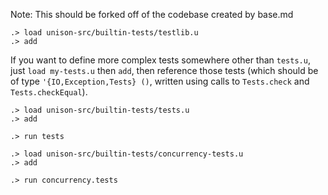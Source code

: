 
Note: This should be forked off of the codebase created by base.md

```ucm:hide
.> load unison-src/builtin-tests/testlib.u
.> add
```

If you want to define more complex tests somewhere other than `tests.u`, just `load my-tests.u` then `add`,
then reference those tests (which should be of type `'{IO,Exception,Tests} ()`, written using calls
to `Tests.check` and `Tests.checkEqual`).

```ucm:hide
.> load unison-src/builtin-tests/tests.u
.> add
```

```ucm
.> run tests
```

```ucm:hide
.> load unison-src/builtin-tests/concurrency-tests.u
.> add
```

```ucm
.> run concurrency.tests
```

